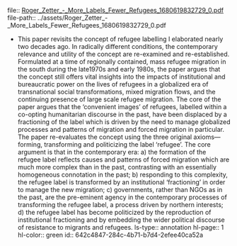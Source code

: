 file:: [Roger_Zetter_-_More_Labels_Fewer_Refugees_1680619832729_0.pdf](../assets/Roger_Zetter_-_More_Labels_Fewer_Refugees_1680619832729_0.pdf)
file-path:: ../assets/Roger_Zetter_-_More_Labels_Fewer_Refugees_1680619832729_0.pdf

- This paper revisits the concept of refugee labelling I elaborated nearly two decades ago. In radically different conditions, the contemporary relevance and utility of the concept are re-examined and re-established. Formulated at a time of regionally contained, mass refugee migration in the south during the late1970s and early 1980s, the paper argues that the concept still offers vital insights into the impacts of institutional and bureaucratic power on the lives of refugees in a globalized era of transnational social transformations, mixed migration flows, and the continuing presence of large scale refugee migration. The core of the paper argues that the ‘convenient images’ of refugees, labelled within a co-opting humanitarian discourse in the past, have been displaced by a fractioning of the label which is driven by the need to manage globalized processes and patterns of migration and forced migration in particular. The paper re-evaluates the concept using the three original axioms—forming, transforming and politicizing the label ‘refugee’. The core argument is that in the contemporary era: a) the formation of the refugee label reflects causes and patterns of forced migration which are much more complex than in the past, contrasting with an essentially homogeneous connotation in the past; b) responding to this complexity, the refugee label is transformed by an institutional ‘fractioning’ in order to manage the new migration; c) governments, rather than NGOs as in the past, are the pre-eminent agency in the contemporary processes of transforming the refugee label, a process driven by northern interests; d) the refugee label has become politicized by the reproduction of institutional fractioning and by embedding the wider political discourse of resistance to migrants and refugees.
  ls-type:: annotation
  hl-page:: 1
  hl-color:: green
  id:: 642c4847-284c-4b71-b7d4-2efee40ca52a